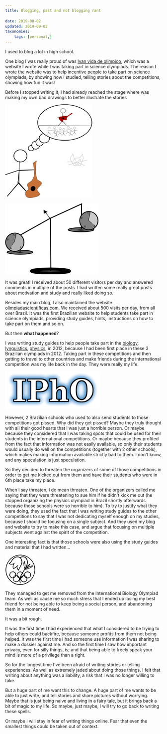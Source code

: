 ```yaml
---
title: Blogging, past and not blogging rant

date: 2019-08-02
updated: 2019-09-02
taxonomies:
    tags: [personal,]
---
```

I used to blog a lot in high school.

One blog I was really proud of was [Ivan vida de olimpico](http://olimpiadascientificas.org/vida-de-olimpico/ivan.olimpiadascientificas.com/index.html), which was a website I wrote while I was taking part in science olympiads. The reason I wrote the website was to help incentive people to take part on science olympiads, by showing how I studied, telling stories about the competitions, showing how fun it was!

Before I stopped writing it, I had already reached the stage where was making my own bad drawings to better illustrate the stories

[![img](./jpg/15647979795295734.jpg)](./jpg/15647979795295734.jpg)

[![img](./jpg/15647980113789408.jpg)](./jpg/15647980113789408.jpg)

It was great! I received about 50 different visitors per day and answered comments in multiple of the posts. I had written some really great posts about motivation and study and really liked doing so. 

Besides my main blog, I also maintained the website [olimpiadascientificas.com](http://web.archive.org/web/20160112231415/http://www.olimpiadascientificas.com/). We received about 500 visits per day, from all over Brazil. It was the first Brazilian website to help students take part in science olympiads, providing study guides, hints, instructions on how to take part on them and so on. 

But then **what happened**?

I was writing study guides to help people take part in the [biology](http://olimpiadascientificas.org/static/pdf/Resolu%C3%A7%C3%A3o_OBB_VII_fase2.pdf), [lynguistics](http://olimpiadascientificas.org/static/pdf/Linguistica0.8.pdf), [physics](http://olimpiadascientificas.org/estudo/fisica/), in 2012, because I had been first place in these 3 Brazilian olympiads in 2012. Taking part in these competitions and then getting to travel to other countries and make friends during the international competition was my life back in the day. They were really my life.

[![img](./jpg/15647992790993993.jpg)](./jpg/15647992790993993.jpg)

However, 2 Brazilian schools who used to also send students to those competitions got pissed. Why did they get pissed? Maybe they truly thought with all their good hearts that I was just a horrible person. Or maybe because they considered that I was taking spots that could be used for their students in the international competitions. Or maybe because they profited from the fact that information was not easily available, so only their students would usually do well on the competitions (together with 2 other schools), which makes making information available strictly bad to them. I don't know, and any speculation is just speculation.

So they decided to threaten the organizers of some of those competitions in order to get me kicked out from them and have their students who were in 6th place take my place. 

When I say threaten, I do mean threaten. One of the organizers called me saying that they were threatening to sue him if he didn't kick me out (he stopped organizing the physics olympiad in Brazil shortly afterwards because those schools were so horrible to him). To try to justify what they were doing, they used the fact that I was writing study guides to the other competitions to say that I was not dedicating myself enough on my studies, because I should be focusing on a single subject. And they used my blog and website to try to make this case, and argue that focusing on multiple subjects went against the spirit of the competition.

One interesting fact is that those schools were also using the study guides and material that I had written&#x2026;

[![img](./jpg/15647996617704427.jpg)](./jpg/15647996617704427.jpg)

They managed to get me removed from the International Biology Olympiad team. As well as cause me so much stress that I ended up losing my best friend for not being able to keep being a social person, and abandoning them in a moment of need. 

It was a bit rough.

It was the first time I had experienced that what I considered to be trying to help others could backfire, because someone profits from them not being helped. It was the first time I had someone use information I was sharing to make a dossier against me. And so the first time I saw how important privacy, even for silly things, is; and that being able to freely speak your mind is more of a privilege than a right. 

So for the longest time I've been afraid of writing stories or telling experiences. As well as extremely jaded about doing those things. I felt that writing about anything was a liability, a risk that I was no longer willing to take. 

But a huge part of me want this to change. A huge part of me wants to be able to just write, and tell stories and share pictures without worrying. Maybe that is just being naive and living in a fairy tale, but it brings back a bit of magic to my life. So maybe, just maybe, I will try to go back to writing these spells.

Or maybe I will stay in fear of writing things online. Fear that even the smallest things could be taken out of context.

